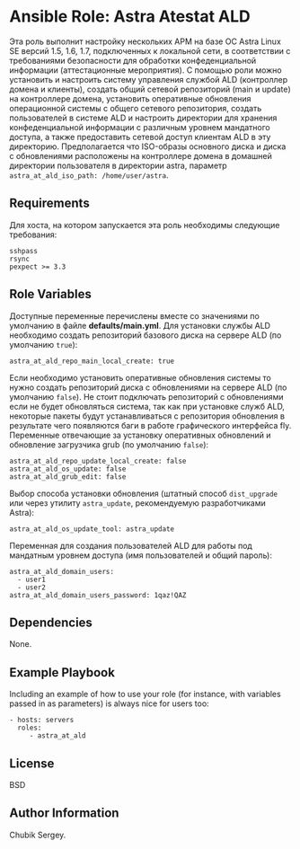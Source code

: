 Ansible Role: Astra Atestat ALD
=========

Эта роль выполнит настройку нескольких АРМ на базе ОС Astra Linux SE версий 1.5, 1.6, 1.7, подключенных к локальной сети, в соответствии с требованиями безопасности для обработки конфеденциальной информации (аттестационные мероприятия). С помощью роли можно установить и настроить систему управления службой ALD (контроллер домена и клиенты), создать общий сетевой репозиторий (main и update) на контроллере домена, установить оперативные обновления операционной системы с общего сетевого репозитория, создать пользователей в системе ALD и настроить директории для хранения конфеденциальной информации с различным уровнем мандатного доступа, а также предоставить сетевой доступ клиентам ALD в эту директорию. Предполагается что ISO-образы основного диска и диска с обновлениями расположены на контроллере домена в домашней директории пользователя в директории astra, параметр `astra_at_ald_iso_path: /home/user/astra`.

Requirements
------------

Для хоста, на котором запускается эта роль необходимы следующие требования:
```
sshpass
rsync
pexpect >= 3.3
```

Role Variables
--------------

Доступные переменные перечислены вместе со значениями по умолчанию в файле **defaults/main.yml**.
Для установки службы ALD необходимо создать репозиторий базового диска на сервере ALD (по умолчанию `true`):
```
astra_at_ald_repo_main_local_create: true
```
Если необходимо установить оперативные обновления системы то нужно создать репозиторий диска с обновлениями на сервере ALD (по умолчанию `false`). Не стоит подключать репозиторий с обновлениями если не будет обновляться система, так как при установке служб ALD, некоторые пакеты будут устанавливаться с репозитория обновления в результате чего появляются баги в работе графического интерфейса fly. Переменные отвечающие за установку оперативных обновлений и обновление загрузчика grub (по умолчанию `false`):
```
astra_at_ald_repo_update_local_create: false
astra_at_ald_os_update: false
astra_at_ald_grub_edit: false
```
Выбор способа установки обновления (штатный способ `dist_upgrade` или через утилиту `astra_update`, рекомендуемую разработчиками Astra):
```
astra_at_ald_os_update_tool: astra_update
```
Переменная для создания пользователей ALD для работы под мандатным уровнем доступа (имя пользователей и общий пароль):
```
astra_at_ald_domain_users: 
  - user1
  - user2
astra_at_ald_domain_users_password: 1qaz!QAZ
```

Dependencies
------------

None.

Example Playbook
----------------

Including an example of how to use your role (for instance, with variables passed in as parameters) is always nice for users too:

    - hosts: servers
      roles:
         - astra_at_ald

License
-------

BSD

Author Information
------------------

Chubik Sergey.
